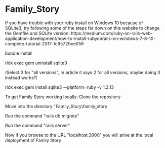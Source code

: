 # Family_Story

<p> 
If you have trouble with your ruby install on Windows 10 because of SQLite3, try following some of the steps far down on this website to change the Gemfile and SQLite version: https://medium.com/ruby-on-rails-web-application-development/how-to-install-rubyonrails-on-windows-7-8-10-complete-tutorial-2017-fc95720ee059


bundle install


ridk exec gem uninstall sqlite3

(Select 3 for "all versions", in article it says 2 for all versions, maybe doing 3 instead works?)


ridk exec gem install sqlite3 --platform=ruby -v 1.3.13
</p>

<p>
To get Family Story working locally:
  Clone the repository
  
  Move into the directory "Family_Story\family_story
  
  Run the command "rails db:migrate"
  
  Run the command "rails server"
  
Now if you browse to the URL "localhost:3000" you will arive at the local deployment of Family Story
</p>
  
